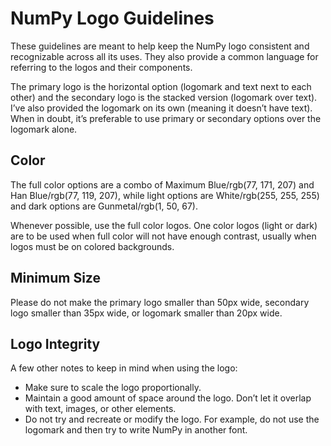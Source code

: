 # NumPy Logo Guidelines
These guidelines are meant to help keep the NumPy logo consistent and recognizable across all its uses. They also provide a common language for referring to the logos and their components.

The primary logo is the horizontal option (logomark and text next to each other) and the secondary logo is the stacked version (logomark over text). I’ve also provided the logomark on its own (meaning it doesn’t have text). When in doubt, it’s preferable to use primary or secondary options over the logomark alone.

## Color
The full color options are a combo of Maximum Blue/rgb(77, 171, 207) and Han Blue/rgb(77, 119, 207), while light options are White/rgb(255, 255, 255) and dark options are Gunmetal/rgb(1, 50, 67).

Whenever possible, use the full color logos. One color logos (light or dark) are to be used when full color will not have enough contrast, usually when logos must be on colored backgrounds.

## Minimum Size
Please do not make the primary logo smaller than 50px wide, secondary logo smaller than 35px wide, or logomark smaller than 20px wide.

## Logo Integrity
A few other notes to keep in mind when using the logo:
- Make sure to scale the logo proportionally.
- Maintain a good amount of space around the logo. Don’t let it overlap with text, images, or other elements.
- Do not try and recreate or modify the logo. For example, do not use the logomark and then try to write NumPy in another font.
